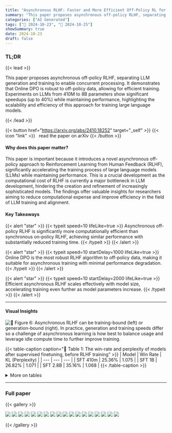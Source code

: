 ```yaml
---
title: "Asynchronous RLHF: Faster and More Efficient Off-Policy RL for Language Models"
summary: "This paper proposes asynchronous off-policy RLHF, separating LLM generation and training to enable concurrent processing.  It demonstrates that Online DPO is robust to off-policy data, allowing for ef....."
categories: ["AI Generated"]
tags: ["🔖 2024-10-23", "🤗 2024-10-25"]
showSummary: true
date: 2024-10-23
draft: false
---
```


### TL;DR


{{< lead >}}

This paper proposes asynchronous off-policy RLHF, separating LLM generation and training to enable concurrent processing.  It demonstrates that Online DPO is robust to off-policy data, allowing for efficient training.  Experiments on LLMs from 410M to 8B parameters show significant speedups (up to 40%) while maintaining performance, highlighting the scalability and efficiency of this approach for training large language models.

{{< /lead >}}


{{< button href="https://arxiv.org/abs/2410.18252" target="_self" >}}
{{< icon "link" >}} &nbsp; read the paper on arXiv
{{< /button >}}

#### Why does this paper matter?
This paper is important because it introduces a novel asynchronous off-policy approach to Reinforcement Learning from Human Feedback (RLHF), significantly accelerating the training process of large language models (LLMs) while maintaining performance. This is a crucial development as the computational cost of RLHF is currently a major bottleneck in LLM development, hindering the creation and refinement of increasingly sophisticated models.  The findings offer valuable insights for researchers aiming to reduce computational expense and improve efficiency in the field of LLM training and alignment.
#### Key Takeaways

{{< alert "star" >}}
{{< typeit speed=10 lifeLike=true >}} Asynchronous off-policy RLHF is significantly more computationally efficient than synchronous on-policy RLHF, achieving similar performance with substantially reduced training time. {{< /typeit >}}
{{< /alert >}}

{{< alert "star" >}}
{{< typeit speed=10 startDelay=1000 lifeLike=true >}} Online DPO is the most robust RLHF algorithm to off-policy data, making it suitable for asynchronous training with minimal performance degradation. {{< /typeit >}}
{{< /alert >}}

{{< alert "star" >}}
{{< typeit speed=10 startDelay=2000 lifeLike=true >}} Efficient asynchronous RLHF scales effectively with model size, accelerating training even further as model parameters increase. {{< /typeit >}}
{{< /alert >}}

------
#### Visual Insights



![](figures/figures_7_0.png "🔼 Figure 6: Asynchronous RLHF can be training-bound (left) or generation-bound (right). In practice, generation and training speeds differ so a challenge of asynchronous learning is how best to balance usage and leverage idle compute time to further improve training.")





{{< table-caption caption="🔽 Table 1: The win-rate and perplexity of models after supervised finetuning, before RLHF training" >}}
| Model | Win Rate | KL (Perplexity) |
| --- | --- | --- |
| SFT 410m | 25.36% | 1.075 |
| SFT 1B | 26.82% | 1.071 |
| SFT 2.8B | 35.16% | 1.068 |
{{< /table-caption >}}









<details>
<summary>More on tables
</summary>


{{< table-caption caption="🔽 Table 1: The win-rate and perplexity of models after supervised finetuning, before RLHF training" >}}
| Hyperparameter | Value |
| --- | --- |
| Learning Rate | 3 x 10-6 |
| Learning Rate Schedule | Linear |
| Generation Temperature | 0.7 |
| Batch Size (effective) | 512 |
| Max Token Length | 1,024 |
| Max Prompt Token Length | 512 |
| Response Length | 128 |
| Number of PPO Epochs | 1 |
| Total Episodes | 131,072 |
| KL penalty coefficient | 0.05 |
| Penalty Reward Value for Completions Without an EOS Token | -1.0 |
{{< /table-caption >}}

{{< table-caption caption="🔽 Table 1: The win-rate and perplexity of models after supervised finetuning, before RLHF training" >}}
| Hyperparameter | Value |
| --- | --- |
| Model | Meta-Llama-3.1-8B |
| Max Sequence Length | 4,096 |
| Batch Size (effective) | 128 |
| Learning Rate | 5.0 x 10-6 |
| Learning Rate Schedule | Linear |
| Learning Rate Warmup Ratio | 0.03 |
| Learning Rate Weight Decay | 0.0 |
| Number of Epochs | 2 |
{{< /table-caption >}}

{{< table-caption caption="🔽 Table 1: The win-rate and perplexity of models after supervised finetuning, before RLHF training" >}}
| Hyperparameter | Value |
| --- | --- |
| Model | The Trained No Robot SFT Checkpoint |
| Learning Rate | 3 x 10-6 |
| Learning Rate Schedule | Linear |
| Batch Size (effective) | 256 |
| Max Sequence Length | 1,024 |
| Number of Epochs | 1 |
{{< /table-caption >}}

{{< table-caption caption="🔽 Table 6: The trained models' GPT4-0 win rate against the human-written responses on the test split of the No Robots dataset (Rajani et al., 2023)" >}}
| Hyperparameter | Value |
| --- | --- |
| Model | The Trained No Robot SFT Checkpoint |
| Reward Model | The Trained RM Checkpoint |
| Learning Rate | 8 x 10-7 |
| Learning Rate Schedule | Linear |
| Generation Temperature | 0.7 |
| Batch Size (effective) | 256 |
| Max Token Length | 1,024 |
| Max Prompt Token Length | 512 |
| Number of Epochs | 1 |
| Total Episodes | 100,000 |
| Beta (DPO coefficient) | 0.03 |
| Response Length | 1,024 |
| Penalty Reward Value for Completions |  |
| Without an EOS Token | -10.0 |
{{< /table-caption >}}

{{< table-caption caption="🔽 Table 6: The trained models’ GPT-4 win rate against the human-written responses on the test split of the No Robots dataset (Rajani et al., 2023)" >}}
| Model | Win Rate | Average Response Sequence Length |
| --- | --- | --- |
| SFT | 31.80% | 198.40 |
| Async Online DPO | 57.20% | 290.55 |
| Sync Online DPO | 57.20% | 286.21 |
| Human | N/A | 179.726 |
{{< /table-caption >}}


</details>

------



### Full paper

{{< gallery >}}

  <img src="paper_images/1.png" class="grid-w50 md:grid-w33 xl:grid-w25" />

  <img src="paper_images/2.png" class="grid-w50 md:grid-w33 xl:grid-w25" />

  <img src="paper_images/3.png" class="grid-w50 md:grid-w33 xl:grid-w25" />

  <img src="paper_images/4.png" class="grid-w50 md:grid-w33 xl:grid-w25" />

  <img src="paper_images/5.png" class="grid-w50 md:grid-w33 xl:grid-w25" />

  <img src="paper_images/6.png" class="grid-w50 md:grid-w33 xl:grid-w25" />

  <img src="paper_images/7.png" class="grid-w50 md:grid-w33 xl:grid-w25" />

  <img src="paper_images/8.png" class="grid-w50 md:grid-w33 xl:grid-w25" />

  <img src="paper_images/9.png" class="grid-w50 md:grid-w33 xl:grid-w25" />

  <img src="paper_images/10.png" class="grid-w50 md:grid-w33 xl:grid-w25" />

  <img src="paper_images/11.png" class="grid-w50 md:grid-w33 xl:grid-w25" />

  <img src="paper_images/12.png" class="grid-w50 md:grid-w33 xl:grid-w25" />

  <img src="paper_images/13.png" class="grid-w50 md:grid-w33 xl:grid-w25" />

  <img src="paper_images/14.png" class="grid-w50 md:grid-w33 xl:grid-w25" />

  <img src="paper_images/15.png" class="grid-w50 md:grid-w33 xl:grid-w25" />

  <img src="paper_images/16.png" class="grid-w50 md:grid-w33 xl:grid-w25" />

  <img src="paper_images/17.png" class="grid-w50 md:grid-w33 xl:grid-w25" />

  <img src="paper_images/18.png" class="grid-w50 md:grid-w33 xl:grid-w25" />

{{< /gallery >}}